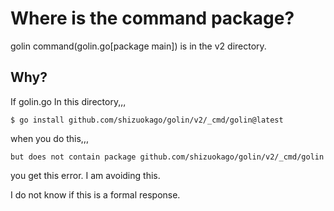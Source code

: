 # Where is the command package?

golin command(golin.go[package main]) is in the v2 directory.

## Why?

If golin.go In this directory,,,

```
$ go install github.com/shizuokago/golin/v2/_cmd/golin@latest
```

when you do this,,,

```
but does not contain package github.com/shizuokago/golin/v2/_cmd/golin
```

you get this error. I am avoiding this.

I do not know if this is a formal response.

